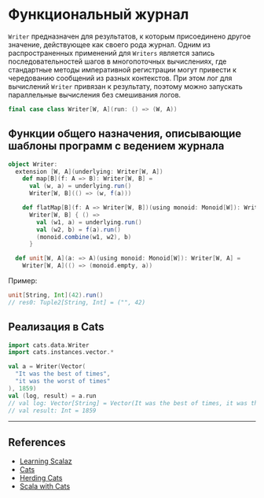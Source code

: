 # Функциональный журнал

`Writer` предназначен для результатов, к которым присоединено другое значение, действующее как своего рода журнал.
Одним из распространенных применений для `Writers` является запись последовательностей шагов в многопоточных вычислениях, 
где стандартные методы императивной регистрации могут привести к чередованию сообщений из разных контекстов. 
При этом лог для вычислений `Writer` привязан к результату, 
поэтому можно запускать параллельные вычисления без смешивания логов.


```scala
final case class Writer[W, A](run: () => (W, A))
```

## Функции общего назначения, описывающие шаблоны программ с ведением журнала

```scala
object Writer:
  extension [W, A](underlying: Writer[W, A])
    def map[B](f: A => B): Writer[W, B] =
      val (w, a) = underlying.run()
      Writer[W, B](() => (w, f(a)))

    def flatMap[B](f: A => Writer[W, B])(using monoid: Monoid[W]): Writer[W, B] =
      Writer[W, B] { () =>
        val (w1, a) = underlying.run()
        val (w2, b) = f(a).run()
        (monoid.combine(w1, w2), b)
      }

  def unit[W, A](a: => A)(using monoid: Monoid[W]): Writer[W, A] =
    Writer[W, A](() => (monoid.empty, a))
```

Пример:

```scala
unit[String, Int](42).run()
// res0: Tuple2[String, Int] = ("", 42)
```


## Реализация в Cats

```scala
import cats.data.Writer
import cats.instances.vector.*

val a = Writer(Vector(
  "It was the best of times",
  "it was the worst of times"
), 1859)
val (log, result) = a.run
// val log: Vector[String] = Vector(It was the best of times, it was the worst of times)
// val result: Int = 1859
```


---

## References

- [Learning Scalaz](http://eed3si9n.com/learning-scalaz/Writer.html)
- [Cats](https://typelevel.org/cats/datatypes/writer.html)
- [Herding Cats](http://eed3si9n.com/herding-cats/Writer.html)
- [Scala with Cats](https://www.scalawithcats.com/dist/scala-with-cats.html#writer-monad)
  